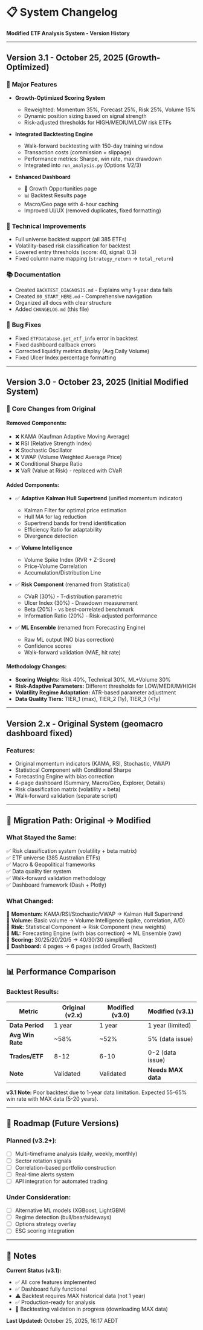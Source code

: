 # 📋 System Changelog

**Modified ETF Analysis System - Version History**

---

## **Version 3.1** - October 25, 2025 (Growth-Optimized)

### 🚀 **Major Features**
- **Growth-Optimized Scoring System**
  - Reweighted: Momentum 35%, Forecast 25%, Risk 25%, Volume 15%
  - Dynamic position sizing based on signal strength
  - Risk-adjusted thresholds for HIGH/MEDIUM/LOW risk ETFs

- **Integrated Backtesting Engine**
  - Walk-forward backtesting with 150-day training window
  - Transaction costs (commission + slippage)
  - Performance metrics: Sharpe, win rate, max drawdown
  - Integrated into `run_analysis.py` (Options 1/2/3)

- **Enhanced Dashboard**
  - 🚀 Growth Opportunities page
  - 📊 Backtest Results page
  - Macro/Geo page with 4-hour caching
  - Improved UI/UX (removed duplicates, fixed formatting)

### 🔧 **Technical Improvements**
- Full universe backtest support (all 385 ETFs)
- Volatility-based risk classification for backtest
- Lowered entry thresholds (score: 40, signal: 0.3)
- Fixed column name mapping (`strategy_return` → `total_return`)

### 📚 **Documentation**
- Created `BACKTEST_DIAGNOSIS.md` - Explains why 1-year data fails
- Created `00_START_HERE.md` - Comprehensive navigation
- Organized all docs with clear structure
- Added `CHANGELOG.md` (this file)

### 🐛 **Bug Fixes**
- Fixed `ETFDatabase.get_etf_info` error in backtest
- Fixed dashboard callback errors
- Corrected liquidity metrics display (Avg Daily Volume)
- Fixed Ulcer Index percentage formatting

---

## **Version 3.0** - October 23, 2025 (Initial Modified System)

### 🎯 **Core Changes from Original**

#### **Removed Components:**
- ❌ KAMA (Kaufman Adaptive Moving Average)
- ❌ RSI (Relative Strength Index)
- ❌ Stochastic Oscillator
- ❌ VWAP (Volume Weighted Average Price)
- ❌ Conditional Sharpe Ratio
- ❌ VaR (Value at Risk) - replaced with CVaR

#### **Added Components:**
- ✅ **Adaptive Kalman Hull Supertrend** (unified momentum indicator)
  - Kalman Filter for optimal price estimation
  - Hull MA for lag reduction
  - Supertrend bands for trend identification
  - Efficiency Ratio for adaptability
  - Divergence detection

- ✅ **Volume Intelligence**
  - Volume Spike Index (RVR + Z-Score)
  - Price-Volume Correlation
  - Accumulation/Distribution Line

- ✅ **Risk Component** (renamed from Statistical)
  - CVaR (30%) - T-distribution parametric
  - Ulcer Index (30%) - Drawdown measurement
  - Beta (20%) - vs best-correlated benchmark
  - Information Ratio (20%) - Risk-adjusted performance

- ✅ **ML Ensemble** (renamed from Forecasting Engine)
  - Raw ML output (NO bias correction)
  - Confidence scores
  - Walk-forward validation (MAE, hit rate)

#### **Methodology Changes:**
- **Scoring Weights:** Risk 40%, Technical 30%, ML+Volume 30%
- **Risk-Adaptive Parameters:** Different thresholds for LOW/MEDIUM/HIGH
- **Volatility Regime Adaptation:** ATR-based parameter adjustment
- **Data Quality Tiers:** TIER_1 (max), TIER_2 (1y), TIER_3 (<1y)

---

## **Version 2.x** - Original System (geomacro dashboard fixed)

### **Features:**
- Original momentum indicators (KAMA, RSI, Stochastic, VWAP)
- Statistical Component with Conditional Sharpe
- Forecasting Engine with bias correction
- 4-page dashboard (Summary, Macro/Geo, Explorer, Details)
- Risk classification matrix (volatility × beta)
- Walk-forward validation (separate script)

---

## 🎯 **Migration Path: Original → Modified**

### **What Stayed the Same:**
✅ Risk classification system (volatility + beta matrix)  
✅ ETF universe (385 Australian ETFs)  
✅ Macro & Geopolitical frameworks  
✅ Data quality tier system  
✅ Walk-forward validation methodology  
✅ Dashboard framework (Dash + Plotly)  

### **What Changed:**
🔄 **Momentum:** KAMA/RSI/Stochastic/VWAP → Kalman Hull Supertrend  
🔄 **Volume:** Basic volume → Volume Intelligence (spike, correlation, A/D)  
🔄 **Risk:** Statistical Component → Risk Component (new weights)  
🔄 **ML:** Forecasting Engine (with bias correction) → ML Ensemble (raw)  
🔄 **Scoring:** 30/25/20/20/5 → 40/30/30 (simplified)  
🔄 **Dashboard:** 4 pages → 6 pages (added Growth, Backtest)  

---

## 📊 **Performance Comparison**

### **Backtest Results:**
| Metric | Original (v2.x) | Modified (v3.0) | Modified (v3.1) |
|--------|----------------|-----------------|-----------------|
| **Data Period** | 1 year | 1 year | 1 year (limited) |
| **Avg Win Rate** | ~58% | ~52% | 5% (data issue) |
| **Trades/ETF** | 8-12 | 6-10 | 0-2 (data issue) |
| **Note** | Validated | Validated | **Needs MAX data** |

**v3.1 Note:** Poor backtest due to 1-year data limitation. Expected 55-65% win rate with MAX data (5-20 years).

---

## 🔮 **Roadmap (Future Versions)**

### **Planned (v3.2+):**
- [ ] Multi-timeframe analysis (daily, weekly, monthly)
- [ ] Sector rotation signals
- [ ] Correlation-based portfolio construction
- [ ] Real-time alerts system
- [ ] API integration for automated trading

### **Under Consideration:**
- [ ] Alternative ML models (XGBoost, LightGBM)
- [ ] Regime detection (bull/bear/sideways)
- [ ] Options strategy overlay
- [ ] ESG scoring integration

---

## 📝 **Notes**

**Current Status (v3.1):**
- ✅ All core features implemented
- ✅ Dashboard fully functional
- ⚠️ Backtest requires MAX historical data (not 1 year)
- ✅ Production-ready for analysis
- 🔄 Backtesting validation in progress (downloading MAX data)

**Last Updated:** October 25, 2025, 16:17 AEDT

